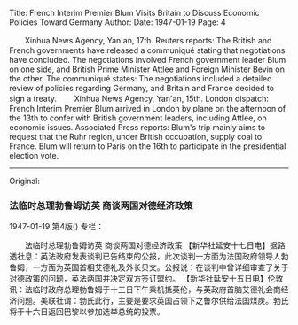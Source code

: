 Title: French Interim Premier Blum Visits Britain to Discuss Economic Policies Toward Germany
Author:
Date: 1947-01-19
Page: 4

　　Xinhua News Agency, Yan'an, 17th. Reuters reports: The British and French governments have released a communiqué stating that negotiations have concluded. The negotiations involved French government leader Blum on one side, and British Prime Minister Attlee and Foreign Minister Bevin on the other. The communiqué states: The negotiations included a detailed review of policies regarding Germany, and Britain and France decided to sign a treaty.
　　Xinhua News Agency, Yan'an, 15th. London dispatch: French Interim Premier Blum arrived in London by plane on the afternoon of the 13th to confer with British government leaders, including Attlee, on economic issues. Associated Press reports: Blum's trip mainly aims to request that the Ruhr region, under British occupation, supply coal to France. Blum will return to Paris on the 16th to participate in the presidential election vote.



<hr /> 

Original: 


### 法临时总理勃鲁姆访英  商谈两国对德经济政策

1947-01-19
第4版()
专栏：

　　法临时总理勃鲁姆访英  商谈两国对德经济政策
    【新华社延安十七日电】据路透社息：英法政府发表谈判已告结束的公报，此次谈判一方面为法国政府领导人勃鲁姆，一方面为英国首相艾德礼及外长贝文。公报说：在谈判中曾详细审查了关于对德政策的问题，英法两国并决定双方签订盟约。
    【新华社延安十五日电】伦敦讯：法临时政府总理勃鲁姆于十三日下午乘机抵英伦，与英政府首脑艾德礼会商经济问题。美联社谓：勃氏此行，主要是要求英国占领下之鲁尔供给法国煤炭。勃氏将于十六日返回巴黎以参加选举总统的投票。

